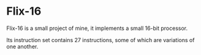 # Flix-16
Flix-16 is a small project of mine, it implements a small 16-bit processor.

Its instruction set contains 27 instructions, some of which are variations of one another.
